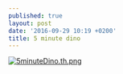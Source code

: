 ```yaml
---
published: true
layout: post
date: '2016-09-29 10:19 +0200'
title: 5 minute dino
---
```

[![5minuteDino.th.png](https://images.weserv.nl/?url=//cdn.scrot.moe/images/2016/09/29/5minuteDino.th.png)](https://scrot.moe/image/U7Ze)
